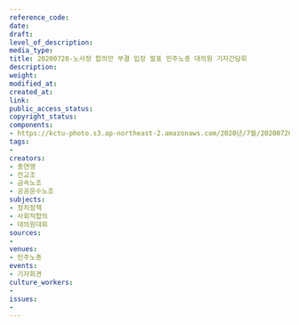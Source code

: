 ```yaml
---
reference_code: 
date: 
draft: 
level_of_description: 
media_type: 
title: 20200720-노사정 합의안 부결 입장 발표 민주노총 대의원 기자간담회
description: 
weight: 
modified_at: 
created_at: 
link: 
public_access_status: 
copyright_status: 
components:
- https://kctu-photo.s3.ap-northeast-2.amazonaws.com/2020년/7월/20200720-노사정+합의안+부결+입장+발표+민주노총+대의원+기자간담회/P7201349.jpg
tags:
- 
creators:
- 총연맹
- 전교조
- 금속노조
- 공공운수노조
subjects:
- 정치정책
- 사회적합의
- 대의원대회
sources:
- 
venues:
- 민주노총
events:
- 기자회견
culture_workers:
- 
issues:
- 
---
```

